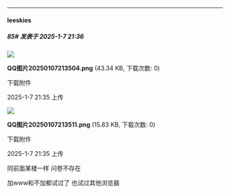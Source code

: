 ﻿
*****

####  leeskies  
##### 85#       发表于 2025-1-7 21:36

<img src="https://img.saraba1st.com/forum/202501/07/213522jy7nxoe9xknyfdi9.png" referrerpolicy="no-referrer">

<strong>QQ图片20250107213504.png</strong> (43.34 KB, 下载次数: 0)

下载附件

2025-1-7 21:35 上传

<img src="https://img.saraba1st.com/forum/202501/07/213528l72j7b1ujopiiyba.png" referrerpolicy="no-referrer">

<strong>QQ图片20250107213511.png</strong> (15.83 KB, 下载次数: 0)

下载附件

2025-1-7 21:35 上传

同前面某楼一样 问卷不存在

加www和不加都试过了 也试过其他浏览器

